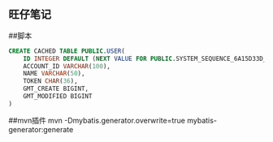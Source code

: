 ## 旺仔笔记

##脚本
```sql
CREATE CACHED TABLE PUBLIC.USER(
    ID INTEGER DEFAULT (NEXT VALUE FOR PUBLIC.SYSTEM_SEQUENCE_6A15D33D_85B1_4772_8B50_EF82BD8A4090) NOT NULL NULL_TO_DEFAULT SEQUENCE PUBLIC.SYSTEM_SEQUENCE_6A15D33D_85B1_4772_8B50_EF82BD8A4090,
    ACCOUNT_ID VARCHAR(100),
    NAME VARCHAR(50),
    TOKEN CHAR(36),
    GMT_CREATE BIGINT,
    GMT_MODIFIED BIGINT
)


```
##mvn插件
mvn -Dmybatis.generator.overwrite=true mybatis-generator:generate
